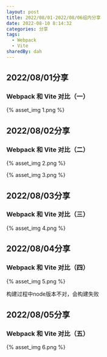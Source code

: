 ```yaml
---
layout: post
title: 2022/08/01-2022/08/06组内分享
date: 2022-08-10 8:14:32
categories: 分享
tags:
  - Webpack
  - Vite
sharedBy: dah
---
```


## 2022/08/01分享

### Webpack 和 Vite 对比（一）

{% asset_img 1.png %}

## 2022/08/02分享

### Webpack 和 Vite 对比（二）

{% asset_img 2.png %}

{% asset_img 3.png %}

## 2022/08/03分享

### Webpack 和 Vite 对比（三）

{% asset_img 4.png %}

## 2022/08/04分享

### Webpack 和 Vite 对比（四）

{% asset_img 5.png %}

构建过程中node版本不对，会构建失败

## 2022/08/05分享

### Webpack 和 Vite 对比（五）

{% asset_img 6.png %}

